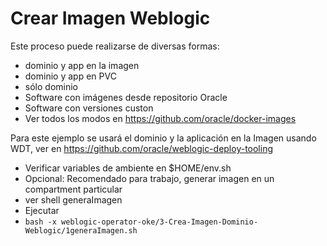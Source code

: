 # Crear Imagen Weblogic

Este proceso puede realizarse de diversas formas:
- dominio y app en la imagen
- dominio y app en PVC
- sólo dominio
- Software con imágenes desde repositorio Oracle
- Software con versiones custon
- Ver todos los modos en https://github.com/oracle/docker-images

Para este ejemplo se usará el dominio y la aplicación en la Imagen usando WDT, ver en https://github.com/oracle/weblogic-deploy-tooling

- Verificar variables de ambiente en $HOME/env.sh
- Opcional: Recomendado para trabajo, generar imagen en un compartment particular
- ver shell generaImagen
- Ejecutar
- `bash -x weblogic-operator-oke/3-Crea-Imagen-Dominio-Weblogic/1generaImagen.sh`
